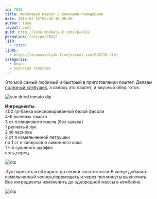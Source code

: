 ```yaml
---
id: 7822
title: Фасолевый паштет с вялеными помидорами
date: 2014-02-15T03:35:16-08:00
author: lana
layout: post
guid: http://lana.moskalyuk.com/?p=7822
permalink: /recipe/7822/
ljID:
  - "2729"
ljURL:
  - http://lanamoskalyuk.livejournal.com/698720.html
categories:
  - beans
  - sundried tomatoes
---
```

Это мой самый любимый и быстрый в приготовлении паштет. Делаем [полезный хлебушек](http://lanamoskalyuk.livejournal.com/698325.html), а сверху это паштет, и вкусный обед готов.

![sun dried tomato dip](http://farm6.staticflickr.com/5518/12532872975_5ae297ce1f_c.jpg) 

**Ингредиенты**:  
400 гр-банка консервированной белой фасоли  
4-6 вяленых томата  
3 ст л оливкового масла (без запаха)  
1 репчатый лук  
2 зб чеснока  
2 ст л измельченной петрушки  
по 1 ст л каперсов и лимонного сока  
1 ч л сушеного шалфея  
соль,перец

![dip](http://farm8.staticflickr.com/7361/12533364094_513c64ab76_c.jpg) 

Лук порезать и обжарить до легкой золотистости.В конце добавить измельченный чеснок,перемешать и через пол минуты выключить.  
Все ингредиенты измельчить до однородной массы в комбайне.

![dip](http://farm8.staticflickr.com/7356/12533002573_95eba27a9d_c.jpg)